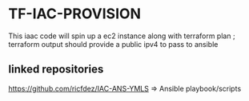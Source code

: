 # TF-IAC-PROVISION

This iaac code will spin up a ec2 instance along with terraform plan ; terraform output should provide a public ipv4 to pass to ansible

## linked repositories
https://github.com/ricfdez/IAC-ANS-YMLS => Ansible playbook/scripts
